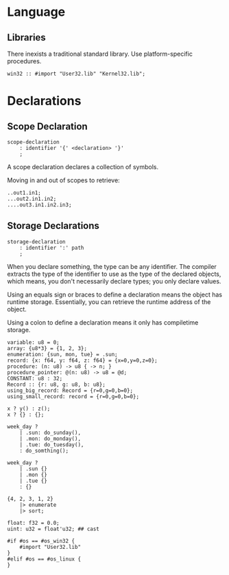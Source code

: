 # Language

## Libraries

There inexists a traditional standard library. Use platform-specific
procedures.

```
win32 :: #import "User32.lib" "Kernel32.lib";
```

# Declarations

## Scope Declaration

```
scope-declaration
    : identifier '{' <declaration> '}'
    ;
```

A scope declaration declares a collection of symbols.

Moving in and out of scopes to retrieve:

```
..out1.in1;
...out2.in1.in2;
....out3.in1.in2.in3;
```

## Storage Declarations

```
storage-declaration
    : identifier ':' path
    ;
```

When you declare something, the type can be any identifier. The compiler
extracts the type of the identifier to use as the type of the declared objects,
which means, you don't necessarily declare types; you only declare values.

Using an equals sign or braces to define a declaration means the object has
runtime storage. Essentially, you can retrieve the runtime address of the
object.

Using a colon to define a declaration means it only has compiletime storage.

```
variable: u8 = 0;
array: {u8*3} = {1, 2, 3};
enumeration: {sun, mon, tue} = .sun;
record: {x: f64, y: f64, z: f64} = {x=0,y=0,z=0};
procedure: (n: u8) -> u8 { -> n; }
procedure_pointer: @(n: u8) -> u8 = @d;
CONSTANT: u8 : 32;
Record :: {r: u8, g: u8, b: u8};
using_big_record: Record = {r=0,g=0,b=0};
using_small_record: record = {r=0,g=0,b=0};

x ? y() : z();
x ? {} : {};

week_day ?
    | .sun: do_sunday(),
    | .mon: do_monday(),
    | .tue: do_tuesday(),
    : do_somthing();

week_day ?
    | .sun {}
    | .mon {}
    | .tue {}
    : {}

{4, 2, 3, 1, 2}
    |> enumerate
    |> sort;

float: f32 = 0.0;
uint: u32 = float'u32; ## cast
```

```
#if #os == #os_win32 {
    #import "User32.lib"
}
#elif #os == #os_linux {
}
```

